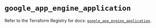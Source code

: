 # `google_app_engine_application`

Refer to the Terraform Registry for docs: [`google_app_engine_application`](https://registry.terraform.io/providers/hashicorp/google/6.16.0/docs/resources/app_engine_application).
